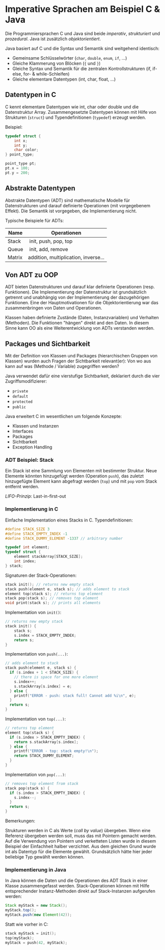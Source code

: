# Imperative Sprachen am Beispiel C & Java

Die Programmiersprachen C und Java sind beide _imperativ_, _strukturiert_ und _prozedural_. Java ist zusätzlich _objektorientiert_.

Java basiert auf C und die Syntax und Semantik sind weitgehend identisch:

- Gemeinsame Schlüsselwörter (`char`, `double`, `enum`, `if`, ...)
- Gleiche Klammerung von Blöcken (`{` und `}`)
- Gleiche Syntax und Semantik für die zentralen Kontrollstrukturen (if, if-else, for- & while-Schleifen)
- Gleiche elementare Datentypen (int, char, float, ...)

## Datentypen in C

C kennt elementare Datentypen wie int, char oder double und die Datenstruktur Array. Zusammengesetzte Datentypen können mit Hilfe von Strukturen (`struct`) und Typendefinitionen (`typedef`) erzeugt werden.

Beispiel:

```c
typedef struct {
    int x;
    int y;
    char color;
} point_type;

point_type pt;
pt.x = 100;
pt.y = 200;
```

## Abstrakte Datentypen

Abstrakte Datentypen (ADT) sind mathematische Modelle für Datenstrukturen und darauf definierte Operationen (mit vorgegebenem Effekt). Die Semantik ist vorgegeben, die Implementierung nicht.

Typische Beispiele für ADTs:

| Name   | Operationen                          |
| ------ | ------------------------------------ |
| Stack  |  init, push, pop, top                |
| Queue  |  init, add, remove                   |
| Matrix | addition, multiplication, inverse... |

## Von ADT zu OOP

ADT bieten Datenstrukturen und darauf klar definierte Operationen (resp. Funktionen). Die Implementierung der Datenstruktur ist grundsätzlich getrennt und unabhängig von der Implementierung der dazugehörigen Funktionen. Eine der Hauptmotivationen für die Objektorientierung war das zusammenbringen von Daten und Operationen.

Klassen haben definierte Zustände (Daten, Instanzvariablen) und Verhalten (Methoden). Die Funktionen "hängen" direkt and den Daten. In diesem Sinne kann OO als eine Weiterentwicklung von ADTs verstanden werden.

## Packages und Sichtbarkeit

Mit der Definition von Klassen und Packages (hierarchischen Gruppen von Klassen) wurden auch Fragen der Sichtbarkeit relevant(er): Von wo aus kann auf was (Methode / Variable) zugegriffen werden?

Java verwendet dafür eine vierstufige Sichtbarkeit, deklariert durch die vier Zugriffsmodifizierer:

- `private`
- `default`
- `protected`
- `public`

Java erweitert C im wesentlichen um folgende
Konzepte:

- Klassen und Instanzen
- Interfaces
- Packages
- Sichtbarkeit
- Exception Handling

### ADT Beispiel: Stack

Ein Stack ist eine Sammlung von Elementen mit bestimmter Struktur. Neue Elemente könnten hinzugefügt werden (Operation `push`), das zuletzt hinzugefügte Element kann abgefragt werden (`top`) und mit `pop` vom Stack entfernt werden.

_LIFO-Prinzip_: Last-in-first-out

### Implementierung in C

Einfache Implementation eines Stacks in C. Typendefinitionen:

```c
#define STACK_SIZE 3
#define STACK_EMPTY_INDEX -1
#define STACK_DUMMY_ELEMENT -1337 // arbitrary number

typedef int element;
typedef struct {
    element stackArray[STACK_SIZE];
    int index;
} stack;
```

Signaturen der Stack-Operationen:

```c
stack init(); // returns new empty stack
stack push(element e, stack s); // adds element to stack
element top(stack s); // returns top element
stack pop(stack s); // removes top element
void print(stack s); // prints all elements
```

Implementation von `init()`:

```c
// returns new empty stack
stack init() {
    stack s;
    s.index = STACK_EMPTY_INDEX;
    return s;
}
```

Implementation von `push(...)`:

```c
// adds element to stack
stack push(element e, stack s) {
  if (s.index + 1 < STACK_SIZE) {
    // there is space for one more element
    s.index++;
    s.stackArray[s.index] = e;
  } else {
    printf("ERROR - push: stack full! Cannot add %i\n", e);
  }
  return s;
}
```

Implementation von `top(...)`:

```c
// returns top element
element top(stack s) {
  if (s.index > STACK_EMPTY_INDEX) {
    return s.stackArray[s.index];
  } else {
    printf("ERROR - top: stack empty!\n");
    return STACK_DUMMY_ELEMENT;
  }
}
```

Implementation von `pop(...)`:

```c
// removes top element from stack
stack pop(stack s) {
  if (s.index > STACK_EMPTY_INDEX) {
    s.index--;
  }
  return s;
}
```

Bemerkungen:

Strukturen werden in C als Werte (_call by value_) übergeben. Wenn eine Referenz übergeben werden soll, muss das mit Pointern gemacht werden. Auf die Verwendung von Pointern und verketteten Listen wurde in diesem Beispiel der Einfachheit halber verzichtet. Aus dem gleichen Grund wurde int als Datentyp für die Elemente gewählt. Grundsätzlich hätte hier jeder beliebige Typ gewählt werden können.

### Implementierung in Java

In Java können die Daten und die Operationen des ADT Stack in einer Klasse zusammengefasst werden. Stack-Operationen können mit Hilfe entsprechender Instanz-Methoden direkt auf Stack-Instanzen aufgerufen werden:

```java
Stack myStack = new Stack();
myStack.top();
myStack.push(new Element(42));
```

Statt wie vorher in C:

```c
stack myStack = init();
top(myStack);
myStack = push(42, myStack);
```
